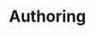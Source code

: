 ---
word: "true"

types: "word"

title: "Authoring"

categories: ['']

tags: ['Authoring']

arabic: 'التأليف'

arexps: []

enwords: ['Authoring']

enexps: []

arlexicons: 'أ'

enlexicons: 'A'

authors: ['Ruqayya Roshdy']

translators: ['']

citations: 'مقدمة في حوسبة اللغة العربية'

sources: 'مركز الملك عبدالله بن عبدالعزيز الدولي لخدمة اللغة العربية'

slug: ""
---